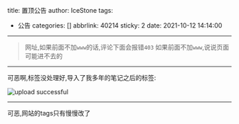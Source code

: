 title: 置顶公告
author: IceStone
tags:
  - 公告
categories: []
abbrlink: 40214
sticky: 2
date: 2021-10-12 14:14:00
---
> 网址,如果前面不加`www`的话,评论下面会报错`403`
> 如果前面不加`www`,说说页面可能进不去的

---

可恶啊,标签没处理好,导入了我多年的笔记之后的标签:

![upload successful](/images/pasted-31.png)

---

可恶,网站的tags只有慢慢改了